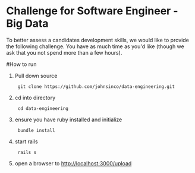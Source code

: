 # Challenge for Software Engineer - Big Data 
To better assess a candidates development skills, we would like to provide the following challenge.  You have as much time as you'd like (though we ask that you not spend more than a few hours).

#How to run

1. Pull down source 
    
        git clone https://github.com/johnsinco/data-engineering.git
2. cd into directory

        cd data-engineering
3. ensure you have ruby installed and initialize

        bundle install
3. start rails

        rails s
4. open a browser to [http://localhost:3000/upload](http://localhost:3000/upload)